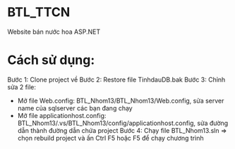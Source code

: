 # BTL_TTCN
Website bán nước hoa ASP.NET
# Cách sử dụng:
Bước 1: Clone project về
Bước 2: Restore file TinhdauDB.bak
Bước 3: Chỉnh sửa 2 file:
- Mở file Web.config: BTL_Nhom13/BTL_Nhom13/Web.config, sửa server name của sqlserver các bạn đang chạy
- Mở file applicationhost.config: BTL_Nhom13/.vs/BTL_Nhom13/config/applicationhost.config, sửa đường dẫn thành đường dẫn chứa project
Bước 4: Chạy file BTL_Nhom13.sln => chọn rebuild project và ấn Ctrl F5 hoặc F5 để chạy chương trình
